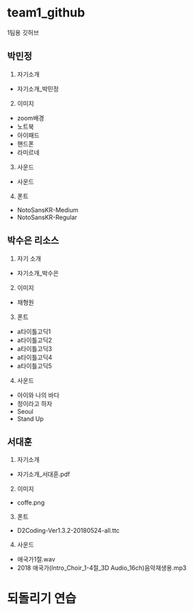 # team1_github
1팀용 깃허브

## 박민정
1. 자기소개
- 자기소개_박민정
2. 이미지
- zoom배경
- 노트북
- 아이패드
- 핸드폰
- 라미르네
3. 사운드
- 사운드
4. 폰트
- NotoSansKR-Medium
- NotoSansKR-Regular


## 박수은 리소스
1. 자기 소개
- 자기소개_박수은
2. 이미지
- 채형원
3. 폰트
- a타이틀고딕1
- a타이틀고딕2
- a타이틀고딕3
- a타이틀고딕4
- a타이틀고딕5
4. 사운드
- 아이와 나의 바다
- 정이라고 하자
- Seoul
- Stand Up


## 서대훈
1. 자기소개
- 자기소개_서대훈.pdf
2. 이미지
- coffe.png
3. 폰트
- D2Coding-Ver1.3.2-20180524-all.ttc<br>
4. 사운드
- 애국가1절.wav
- 2018 애국가(Intro_Choir_1-4절_3D Audio_16ch)음악재생용.mp3

# 되돌리기 연습
